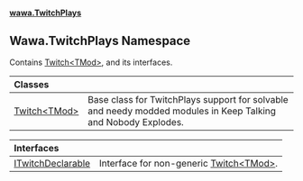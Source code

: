 #### [wawa.TwitchPlays](index.md 'index')

## Wawa.TwitchPlays Namespace

Contains [Twitch&lt;TMod&gt;](Twitch_TMod_.md 'Wawa.TwitchPlays.Twitch<TMod>'), and its interfaces.

| Classes | |
| :--- | :--- |
| [Twitch&lt;TMod&gt;](Twitch_TMod_.md 'Wawa.TwitchPlays.Twitch<TMod>') | Base class for TwitchPlays support for solvable and needy modded modules in Keep Talking and Nobody Explodes. |

| Interfaces | |
| :--- | :--- |
| [ITwitchDeclarable](ITwitchDeclarable.md 'Wawa.TwitchPlays.ITwitchDeclarable') | Interface for non-generic [Twitch&lt;TMod&gt;](Twitch_TMod_.md 'Wawa.TwitchPlays.Twitch<TMod>'). |
